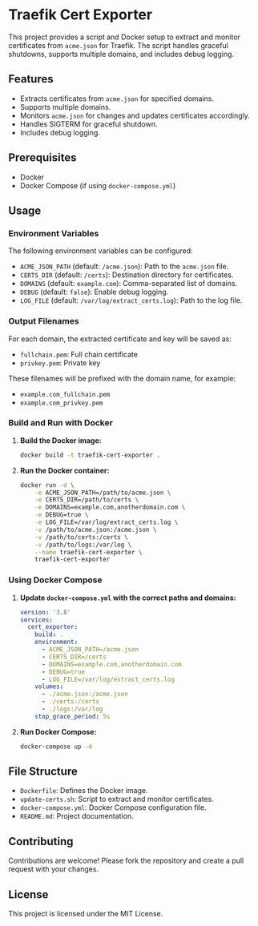 # Traefik Cert Exporter

This project provides a script and Docker setup to extract and monitor certificates from `acme.json` for Traefik. The script handles graceful shutdowns, supports multiple domains, and includes debug logging.

## Features

- Extracts certificates from `acme.json` for specified domains.
- Supports multiple domains.
- Monitors `acme.json` for changes and updates certificates accordingly.
- Handles SIGTERM for graceful shutdown.
- Includes debug logging.

## Prerequisites

- Docker
- Docker Compose (if using `docker-compose.yml`)

## Usage

### Environment Variables

The following environment variables can be configured:

- `ACME_JSON_PATH` (default: `/acme.json`): Path to the `acme.json` file.
- `CERTS_DIR` (default: `/certs`): Destination directory for certificates.
- `DOMAINS` (default: `example.com`): Comma-separated list of domains.
- `DEBUG` (default: `false`): Enable debug logging.
- `LOG_FILE` (default: `/var/log/extract_certs.log`): Path to the log file.

### Output Filenames

For each domain, the extracted certificate and key will be saved as:
- `fullchain.pem`: Full chain certificate
- `privkey.pem`: Private key

These filenames will be prefixed with the domain name, for example:
- `example.com_fullchain.pem`
- `example.com_privkey.pem`

### Build and Run with Docker

1. **Build the Docker image:**

    ```bash
    docker build -t traefik-cert-exporter .
    ```

2. **Run the Docker container:**

    ```bash
    docker run -d \
        -e ACME_JSON_PATH=/path/to/acme.json \
        -e CERTS_DIR=/path/to/certs \
        -e DOMAINS=example.com,anotherdomain.com \
        -e DEBUG=true \
        -e LOG_FILE=/var/log/extract_certs.log \
        -v /path/to/acme.json:/acme.json \
        -v /path/to/certs:/certs \
        -v /path/to/logs:/var/log \
        --name traefik-cert-exporter \
        traefik-cert-exporter
    ```

### Using Docker Compose

1. **Update `docker-compose.yml` with the correct paths and domains:**

    ```yaml
    version: '3.8'
    services:
      cert_exporter:
        build: .
        environment:
          - ACME_JSON_PATH=/acme.json
          - CERTS_DIR=/certs
          - DOMAINS=example.com,anotherdomain.com
          - DEBUG=true
          - LOG_FILE=/var/log/extract_certs.log
        volumes:
          - ./acme.json:/acme.json
          - ./certs:/certs
          - ./logs:/var/log
        stop_grace_period: 5s
    ```

2. **Run Docker Compose:**

    ```bash
    docker-compose up -d
    ```

## File Structure

- `Dockerfile`: Defines the Docker image.
- `update-certs.sh`: Script to extract and monitor certificates.
- `docker-compose.yml`: Docker Compose configuration file.
- `README.md`: Project documentation.

## Contributing

Contributions are welcome! Please fork the repository and create a pull request with your changes.

## License

This project is licensed under the MIT License.
